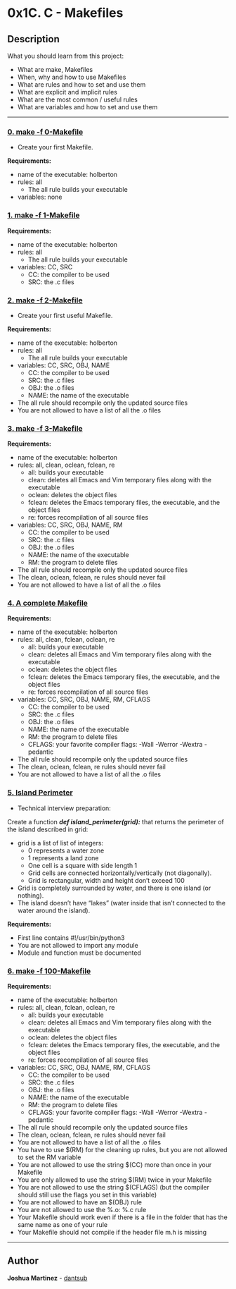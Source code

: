 # 0x1C. C - Makefiles

## Description

What you should learn from this project:

* What are make, Makefiles
* When, why and how to use Makefiles
* What are rules and how to set and use them
* What are explicit and implicit rules
* What are the most common / useful rules
* What are variables and how to set and use them

---

### [0. make -f 0-Makefile](./0-Makefile)

* Create your first Makefile.

**Requirements:**

* name of the executable: holberton
* rules: all
  * The all rule builds your executable
* variables: none

### [1. make -f 1-Makefile](./1-Makefile)

**Requirements:**

* name of the executable: holberton
* rules: all
  * The all rule builds your executable
* variables: CC, SRC
  * CC: the compiler to be used
  * SRC: the .c files

### [2. make -f 2-Makefile](./2-Makefile)

* Create your first useful Makefile.

**Requirements:**

* name of the executable: holberton
* rules: all
  * The all rule builds your executable
* variables: CC, SRC, OBJ, NAME
  * CC: the compiler to be used
  * SRC: the .c files
  * OBJ: the .o files
  * NAME: the name of the executable
* The all rule should recompile only the updated source files
* You are not allowed to have a list of all the .o files

### [3. make -f 3-Makefile](./3-Makefile)

**Requirements:**

* name of the executable: holberton
* rules: all, clean, oclean, fclean, re
  * all: builds your executable
  * clean: deletes all Emacs and Vim temporary files along with the executable
  * oclean: deletes the object files
  * fclean: deletes the Emacs temporary files, the executable, and the object files
  * re: forces recompilation of all source files
* variables: CC, SRC, OBJ, NAME, RM
  * CC: the compiler to be used
  * SRC: the .c files
  * OBJ: the .o files
  * NAME: the name of the executable
  * RM: the program to delete files
* The all rule should recompile only the updated source files
* The clean, oclean, fclean, re rules should never fail
* You are not allowed to have a list of all the .o files

### [4. A complete Makefile](./4-Makefile)

**Requirements:**

* name of the executable: holberton
* rules: all, clean, fclean, oclean, re
  * all: builds your executable
  * clean: deletes all Emacs and Vim temporary files along with the executable
  * oclean: deletes the object files
  * fclean: deletes the Emacs temporary files, the executable, and the object files
  * re: forces recompilation of all source files
* variables: CC, SRC, OBJ, NAME, RM, CFLAGS
  * CC: the compiler to be used
  * SRC: the .c files
  * OBJ: the .o files
  * NAME: the name of the executable
  * RM: the program to delete files
  * CFLAGS: your favorite compiler flags: -Wall -Werror -Wextra -pedantic
* The all rule should recompile only the updated source files
* The clean, oclean, fclean, re rules should never fail
* You are not allowed to have a list of all the .o files

### [5. Island Perimeter](./5-island_perimeter.py)

* Technical interview preparation:

Create a function ***def island_perimeter(grid):*** that returns the perimeter of the island described in grid:

* grid is a list of list of integers:
  * 0 represents a water zone
  * 1 represents a land zone
  * One cell is a square with side length 1
  * Grid cells are connected horizontally/vertically (not diagonally).
  * Grid is rectangular, width and height don’t exceed 100
* Grid is completely surrounded by water, and there is one island (or nothing).
* The island doesn’t have “lakes” (water inside that isn’t connected to the water around the island).

**Requirements:**

* First line contains #!/usr/bin/python3
* You are not allowed to import any module
* Module and function must be documented

### [6. make -f 100-Makefile](./100-Makefile)

**Requirements:**

* name of the executable: holberton
* rules: all, clean, fclean, oclean, re
  * all: builds your executable
  * clean: deletes all Emacs and Vim temporary files along with the executable
  * oclean: deletes the object files
  * fclean: deletes the Emacs temporary files, the executable, and the object files
  * re: forces recompilation of all source files
* variables: CC, SRC, OBJ, NAME, RM, CFLAGS
  * CC: the compiler to be used
  * SRC: the .c files
  * OBJ: the .o files
  * NAME: the name of the executable
  * RM: the program to delete files
  * CFLAGS: your favorite compiler flags: -Wall -Werror -Wextra -pedantic
* The all rule should recompile only the updated source files
* The clean, oclean, fclean, re rules should never fail
* You are not allowed to have a list of all the .o files
* You have to use $(RM) for the cleaning up rules, but you are not allowed to set the RM variable
* You are not allowed to use the string $(CC) more than once in your Makefile
* You are only allowed to use the string $(RM) twice in your Makefile
* You are not allowed to use the string $(CFLAGS) (but the compiler should still use the flags you set in this variable)
* You are not allowed to have an $(OBJ) rule
* You are not allowed to use the %.o: %.c rule
* Your Makefile should work even if there is a file in the folder that has the same name as one of your rule
* Your Makefile should not compile if the header file m.h is missing

---

## Author

**Joshua Martinez** - [dantsub](https://github.com/dantsub)
